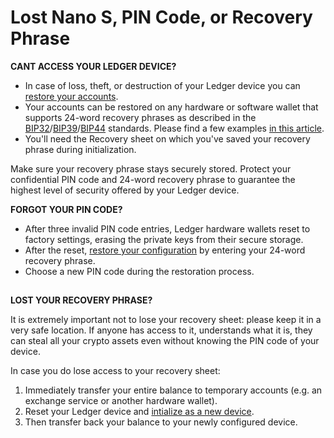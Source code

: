 # Lost Nano S, PIN Code, or Recovery Phrase

**CANT ACCESS YOUR LEDGER DEVICE?**

  

-   In case of loss, theft, or destruction of your Ledger device you can [restore your accounts](https://support.ledgerwallet.com/hc/en-us/articles/115005297709-Export-your-accounts).
-   Your accounts can be restored on any hardware or software wallet that supports 24-word recovery phrases as described in the [BIP32](https://github.com/bitcoin/bips/blob/master/bip-0032.mediawiki)/[BIP39](https://github.com/bitcoin/bips/blob/master/bip-0039.mediawiki)/[BIP44](https://github.com/bitcoin/bips/blob/master/bip-0044.mediawiki) standards. Please find a few examples [in this article](https://support.ledgerwallet.com/hc/en-us/articles/115005297709-Export-your-accounts).
-   You'll need the Recovery sheet on which you've saved your recovery phrase during initialization.

Make sure your recovery phrase stays securely stored. Protect your confidential PIN code and 24-word recovery phrase to guarantee the highest level of security offered by your Ledger device.

  

**FORGOT YOUR PIN CODE?**

  

-   After three invalid PIN code entries, Ledger hardware wallets reset to factory settings, erasing the private keys from their secure storage.
-   After the reset, [restore your configuration](https://support.ledgerwallet.com/hc/en-us/articles/360005434914) by entering your 24-word recovery phrase.
-   Choose a new PIN code during the restoration process.

##   

**LOST YOUR RECOVERY PHRASE?**

  

It is extremely important not to lose your recovery sheet: please keep it in a very safe location. If anyone has access to it, understands what it is, they can steal all your crypto assets even without knowing the PIN code of your device.

In case you do lose access to your recovery sheet:

1.  Immediately transfer your entire balance to temporary accounts (e.g. an exchange service or another hardware wallet).
2.  Reset your Ledger device and [intialize as a new device](https://support.ledgerwallet.com/hc/en-us/articles/360000613793).
3.  Then transfer back your balance to your newly configured device.